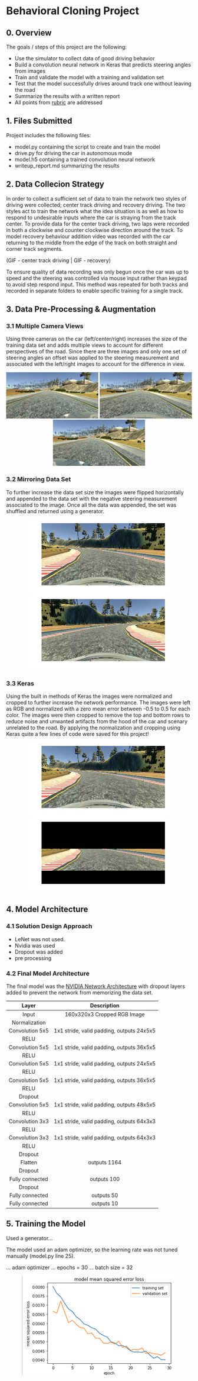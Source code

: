 # **Behavioral Cloning Project** 
## 0. Overview

The goals / steps of this project are the following:
* Use the simulator to collect data of good driving behavior
* Build a convolution neural network in Keras that predicts steering angles from images
* Train and validate the model with a training and validation set
* Test that the model successfully drives around track one without leaving the road
* Summarize the results with a written report
* All points from [rubric](https://review.udacity.com/#!/rubrics/432/view) are addressed


[//]: # (Image References)

[image1]: ./images/crop.png "Cropped Image"
[image2]: ./images/flip.png "Flipped Image"
[image3]: ./images/image_center.jpg "Center Image"
[image4]: ./images/image_left.jpg "Left Image"
[image5]: ./images/image_right.jpg "Right Image"
[image6]: ./images/raw.png "Raw Image"
[image7]: ./images/training.png "Training Plot"

## 1. Files Submitted

Project includes the following files:
* model.py containing the script to create and train the model
* drive.py for driving the car in autonomous mode
* model.h5 containing a trained convolution neural network 
* writeup_report.md summarizing the results

## 2. Data Collecion Strategy
In order to collect a sufficient set of data to train the network two styles of driving were collected; center track driving and recovery driving. The two styles act to train the network what the idea situation is as well as how to respond to undesirable inputs where the car is straying from the track center. To provide data for the center track driving, two laps were recorded in both a clockwise and counter clockwise direction around the track. To model recovery behaviour addition video was recorded with the car returning to the middle from the edge of the track on both straight and corner track segments.

(GIF - center track driving | GIF - recovery)

To ensure quality of data recording was only begun once the car was up to speed and the steering was controlled via mouse input rather than keypad to avoid step respond input. This method was repeated for both tracks and recorded in separate folders to enable specific training for a single track.

## 3. Data Pre-Processing & Augmentation
### 3.1 Multiple Camera Views
Using three cameras on the car (left/center/right) increases the size of the training data set and adds multiple views to account for different perspectives of the road. Since there are three images and only one set of steering angles an offset was applied to the steering measurement and associated with the left/right images to account for the difference in view.

<p align="center">
 <img src="./images/image_left.jpg" width=250>
 <img src="./images/image_center.jpg" width=250>
 <img src="./images/image_right.jpg" width=250>
</p>


### 3.2 Mirroring Data Set
To further increase the data set size the images were flipped horizontally and appended to the data set with the negative steering measurement associated to the image. Once all the data was appended, the set was shuffled and returned using a generator.

<p align="center">
 <img src="./images/raw.png">
 <img src="./images/flip.png">
</p>

### 3.3 Keras
Using the built in methods of Keras the images were normalized and cropped to further increase the network performance. The images were left as RGB and normalized with a zero mean error between -0.5 to 0.5 for each color. The images were then cropped to remove the top and bottom rows to reduce noise and unwanted artifacts from the hood of the car and scenary unrelated to the road. By applying the normalization and cropping using Keras quite a few lines of code were saved for this project!

<p align="center">
 <img src="./images/raw.png">
 <img src="./images/crop.png">
</p>

## 4. Model Architecture

### 4.1 Solution Design Approach

- LeNet was not used.
- Nvidia was used
- Dropout was added
- pre processing

### 4.2 Final Model Architecture
The final model was the [NVIDIA Network Architecture](https://devblogs.nvidia.com/parallelforall/deep-learning-self-driving-cars/) with dropout layers added to prevent the network from memorizing the data set.
 
| Layer         		|     Description	        					| 
|:---------------------:|:---------------------------------------------:| 
| Input         		| 160x320x3 Cropped RGB Image							| 
| Normalization     | 							| 
| Convolution 5x5    	| 1x1 stride, valid padding, outputs 24x5x5 	|
| RELU					|												|
| Convolution 5x5    	| 1x1 stride, valid padding, outputs 36x5x5 	|
| RELU					|												|
| Convolution 5x5    	| 1x1 stride, valid padding, outputs 24x5x5 	|
| RELU					|												|
| Convolution 5x5    	| 1x1 stride, valid padding, outputs 36x5x5 	|
| RELU					|												|
| Dropout          |   | 
| Convolution 5x5    	| 1x1 stride, valid padding, outputs 48x5x5 	|
| RELU					|												|
| Convolution 3x3    	| 1x1 stride, valid padding, outputs 64x3x3 	|
| RELU					|												|
| Convolution 3x3    	| 1x1 stride, valid padding, outputs 64x3x3 	|
| RELU					|												|
| Dropout          |   | 
| Flatten          | outputs 1164  |
| Dropout          |   | 
| Fully connected		| outputs 100				  |
| Dropout          |   | 
| Fully connected		| outputs 50					|
| Fully connected		| outputs 10					|

## 5. Training the Model
Used a generator...

The model used an adam optimizer, so the learning rate was not tuned manually (model.py line 25).

... adam optimizer
... epochs = 30
... batch size = 32

<p align="center">
 <img src="./images/training.png">
</p>
